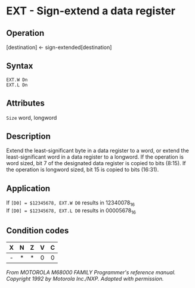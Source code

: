 # EXT - Sign-extend a data register

## Operation
[destination] ← sign-extended[destination]

## Syntax
```assembly
EXT.W Dn
EXT.L Dn
```

## Attributes
`Size` word, longword

## Description
Extend the least-significant byte in a data register to a word, or extend the least-significant word in a data register to a longword. If the operation is word sized, bit 7 of the designated data register is copied to bits (8:15). If the operation is longword sized, bit 15 is copied to bits (16:31).

## Application
If `[D0] = $12345678, EXT.W D0` results in 12340078<sub>16</sub><br/>
If `[D0] = $12345678, EXT.L D0` results in 00005678<sub>16</sub>

## Condition codes
| X | N | Z | V | C |
|:-:|:-:|:-:|:-:|:-:|
|-|*|*|0|0|

*From MOTOROLA M68000 FAMILY Programmer's reference manual. Copyright 1992 by Motorola Inc./NXP. Adapted with permission.*
